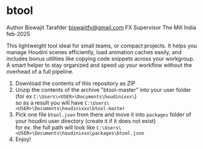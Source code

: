 # btool
Author
Biswajit Tarafder
biswajitfx@gmail.com
FX Supervisor
The Mill
India
feb-2025

This lightweight tool ideal for small teams, or compact projects. It helps you manage Houdini scenes efficiently, load animation caches easily, and includes bonus utilities like copying code snippets across your workgroup. A smart helper to stay organized and speed up your workflow without the overhead of a full pipeline.

1. Download the contents of this repository as ZIP
2. Unzip the contents of the archive "btool-master" into your user folder (for ex `C:\Users\<USER>\Documents\houdinixxx\`)  
   so as a result you will have `C:\Users\<USER>\Documents\houdinixxx\btool-master`
3. Pick one file `btool.json` from there and move it into `packages` folder of your houdini user directory  (create it if it does not exist)  
   for ex. the full path will look like `C:\Users\<USER>\Documents\houdinixxx\packages\btool.json`
4. Enjoy!
